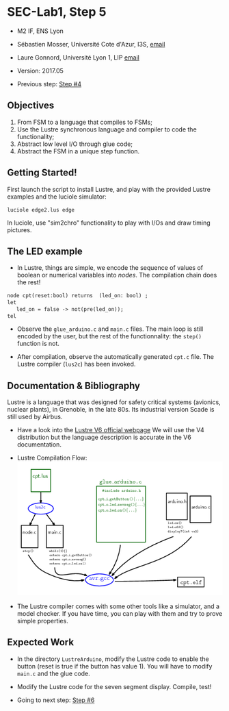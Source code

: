 # SEC-Lab1, Step 5

  * M2 IF, ENS Lyon
  * Sébastien Mosser, Université Cote d'Azur, I3S, [email](mailto:mosser@i3s.unice.fr)
  * Laure Gonnord, Université Lyon 1, LIP [email](mailto:laure.gonnord@ens-lyon.fr)
  * Version: 2017.05

  * Previous step: [Step #4](https://github.com/mosser/sec-labs/blob/master/lab_1/step_4.md)


## Objectives

  1. From FSM to a language that compiles to FSMs;
  2. Use the Lustre synchronous language and compiler to code the
  functionality;
  3. Abstract low level I/O through glue code;
  4. Abstract the FSM in a unique step function.


## Getting Started!

First launch the script to install Lustre, and play with the provided Lustre examples
and the luciole simulator:
```
luciole edge2.lus edge
```

In luciole, use "sim2chro" functionality to play with I/Os and draw
timing pictures.


## The LED example


* In Lustre, things are simple, we encode the sequence of values of
boolean or numerical variables into _nodes_. The compilation chain does the rest!

```
node cpt(reset:bool) returns  (led_on: bool) ;
let
   led_on = false -> not(pre(led_on));
tel
```

* Observe the  `glue_arduino.c` and `main.c` files. The main loop is
  still encoded by the user, but the rest of the functionnality: the
  `step()` function is not.

* After compilation, observe the automatically generated `cpt.c`
  file. The Lustre compiler (`lus2c`) has been invoked.


## Documentation & Bibliography

Lustre is a language that was designed for safety critical systems
(avionics, nuclear plants), in Grenoble, in the late 80s. Its
industrial version Scade is still used by Airbus.

* Have a look into the 
[Lustre V6 official webpage](http://www-verimag.imag.fr/Lustre-V6.html?lang=fr)
We will use the V4 distribution but the language description is
accurate in the V6 documentation.

* Lustre Compilation Flow: 
![Lustre compilation flow](figs/compil2.png)

* The Lustre compiler comes with some other tools like a simulator, and
 a model checker. If you have time, you can play with them and try to
 prove simple properties.

## Expected Work


* In the directory `LustreArduino`, modify the Lustre code to enable
the button (reset is true if the button has value 1). You will have to
modify `main.c` and the glue code.

* Modify the Lustre code  for the seven segment display. Compile,
test!

* Going to next step: [Step #6](https://github.com/mosser/sec-labs/blob/master/lab_1/step_6.md)
